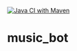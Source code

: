 [![Java CI with Maven](https://github.com/duykasama/Discord_Music_Bot/actions/workflows/maven.yml/badge.svg)](https://github.com/duykasama/Discord_Music_Bot/actions/workflows/maven.yml)
# music_bot
